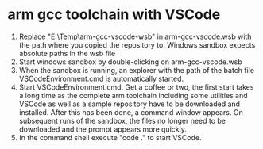 # arm gcc toolchain with VSCode

1) Replace "E:\Temp\arm-gcc-vscode-wsb" in arm-gcc-vscode.wsb with the path where you copied the repository to. Windows sandbox expects absolute paths in the wsb file
2) Start windows sandbox by double-clicking on arm-gcc-vscode.wsb
3) When the sandbox is running, an explorer with the path of the batch file VSCodeEnvironment.cmd is automatically started.
4) Start VSCodeEnvironment.cmd. Get a coffee or two, the first start takes a long time as the complete arm toolchain
   including some utilities and VSCode as well as a sample repository have to be downloaded and installed.
   After this has been done, a command window appears.
   On subsequent runs of the sandbox, the files no longer need to be downloaded and the prompt appears more quickly.
5) In the command shell execute "code ." to start VSCode.